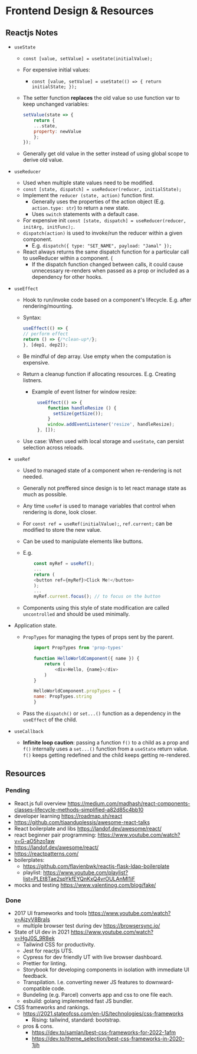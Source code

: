 # Frontend Design & Resources

## Reactjs Notes

- `useState`
  - `const [value, setValue] = useState(initialValue);`
  - For expensive initial values:
    - `const [value, setValue] = useState(() => { return initialState; });`
  - The setter function **replaces** the old value so use function var to keep
    unchanged variables:

    ```js
    setValue(state => {
        return {
        ...state,
        property: newValue
        };
    });
    ```

  - Generally get old value in the setter instead of using global scope to derive old value.
- `useReducer`
  - Used when multiple state values need to be modified.
  - `const [state, dispatch] = useReducer(reducer, initialState);`
  - Implement the `reducer (state, action)` function first.
    - Generally uses the properties of the action object (E.g. `action.type: str`) to return a new state.
    - Uses `switch` statements with a default case.
  - For expensive init `const [state, dispatch] = useReducer(reducer, initArg, initFunc);`.
  - `dispatch(action)` is used to invoke/run the reducer within a given component.
    - E.g. `dispatch({ type: "SET_NAME", payload: "Jamal" });`
  - React always returns the same dispatch function for a particular call to useReducer
    within a component. (
    - If the dispatch function changed between calls,
      it could cause unnecessary re-renders when passed as a prop or included as a
      dependency for other hooks.
- `useEffect`
  - Hook to run/invoke code based on a component's lifecycle. E.g. after rendering/mounting.
  - Syntax:

    ```js
    useEffect(() => {
    // perform effect
    return () => {/*clean-up*/};
    }, [dep1, dep2]);
    ```

  - Be mindful of dep array. Use empty when the computation is expensive.
  - Return a cleanup function if allocating resources. E.g. Creating listners.
    - Example of event listner for window resize:

      ```js
        useEffect(() => {
            function handleResize () {
              setSize(getSize());
            }
            window.addEventListener('resize', handleResize);
        }, []);
      ```

  - Use case: When used with local storage and `useState`, can persist selection across reloads.

- `useRef`
  - Used to managed state of a component when re-rendering is not needed.
  - Generally not preffered since design is to let react manage state as much as possible.
  - Any time `useRef` is used to manage variables that control when rendering is done, look closer.
  - For `const ref = useRef(initialValue);`, `ref.current;` can be modified to store the new value.
  - Can be used to manipulate elements like buttons.
  - E.g.
  
    ```js
        const myRef = useRef(); 
        ...
        return (
        <button ref={myRef}>Click Me!</button> 
        );
        ...
        myRef.current.focus(); // to focus on the button 
    ```

  - Components using this style of state modification are called `uncontrolled` and should be used minimally.

- Application state.
  - `PropTypes` for managing the types of props sent by the parent.

    ```js
        import PropTypes from 'prop-types'

        function HelloWorldComponent({ name }) {
            return (
                <div>Hello, {name}</div>
            )
        }

        HelloWorldComponent.propTypes = {
        name: PropTypes.string
        }
    ```

  - Pass the `dispatch()` or `set...()` function as a dependency in the `useEffect` of the child.

- `useCallback`
  - **Infinite loop caution**: passing a function `f()` to a child as a prop and `f()` internally uses a `set...()` function from a `useState` return value. `f()` keeps getting redefined and the child keeps getting re-rendered.

## Resources

### Pending

- React.js full overview <https://medium.com/madhash/react-components-classes-lifecycle-methods-simplified-a82d85c4bb10>
- developer learning <https://roadmap.sh/react>
- <https://github.com/tiaanduplessis/awesome-react-talks>
- React boilerplate and libs <https://landof.dev/awesome/react/>
- react beginner pair programming: <https://www.youtube.com/watch?v=G-aO5hzo1aw>
- <https://landof.dev/awesome/react/>
- <https://reactpatterns.com/>
- boilerplates:
  - <https://github.com/flavienbwk/reactjs-flask-ldap-boilerplate>
  - playlist: <https://www.youtube.com/playlist?list=PLEt8Tae2spYkfEYQnKxQ4vrOULAnMI1iF>
- mocks and testing <https://www.valentinog.com/blog/fake/>

### Done

- 2017 UI frameworks and tools <https://www.youtube.com/watch?v=AjzyV8BraIs>
  - multiple browser test during dev <https://browsersync.io/>
- State of UI dev in 2021 <https://www.youtube.com/watch?v=HgJ0S_9R8ek>
  - Tailwind CSS for productivity.
  - Jest for reactjs UTS.
  - Cypress for dev friendly UT with live browser dashboard.
  - Prettier for linting.
  - Storybook for developing components in isolation with immediate UI feedback.
  - Transpilation. I.e. converting newer JS features to downward-compatible code.
  - Bundeling (e.g. Parcel) converts app and css to one file each.
  - esbuild: golang implemented fast JS bundler.
- CSS frameworks and rankings.
  - <https://2021.stateofcss.com/en-US/technologies/css-frameworks>
    - Rising: tailwind, standard: bootstrap.
  - pros & cons.
    - <https://dev.to/samlan/best-css-frameworks-for-2022-1afm>
    - <https://dev.to/theme_selection/best-css-frameworks-in-2020-1jjh>
